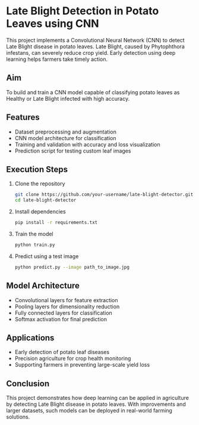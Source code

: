# Late Blight Detection in Potato Leaves using CNN

This project implements a Convolutional Neural Network (CNN) to detect Late Blight disease in potato leaves. Late Blight, caused by Phytophthora infestans, can severely reduce crop yield. Early detection using deep learning helps farmers take timely action.

## Aim

To build and train a CNN model capable of classifying potato leaves as Healthy or Late Blight infected with high accuracy.

## Features

* Dataset preprocessing and augmentation
* CNN model architecture for classification
* Training and validation with accuracy and loss visualization
* Prediction script for testing custom leaf images

## Execution Steps

1. Clone the repository

   ```bash
   git clone https://github.com/your-username/late-blight-detector.git
   cd late-blight-detector
   ```

2. Install dependencies

   ```bash
   pip install -r requirements.txt
   ```

3. Train the model

   ```bash
   python train.py
   ```

4. Predict using a test image

   ```bash
   python predict.py --image path_to_image.jpg
   ```

## Model Architecture

* Convolutional layers for feature extraction
* Pooling layers for dimensionality reduction
* Fully connected layers for classification
* Softmax activation for final prediction

## Applications

* Early detection of potato leaf diseases
* Precision agriculture for crop health monitoring
* Supporting farmers in preventing large-scale yield loss

## Conclusion

This project demonstrates how deep learning can be applied in agriculture by detecting Late Blight disease in potato leaves. With improvements and larger datasets, such models can be deployed in real-world farming solutions.
